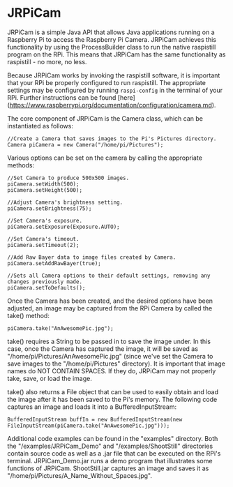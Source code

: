 # JRPiCam
JRPiCam is a simple Java API that allows Java applications running on a Raspberry Pi to access the Raspberry Pi Camera. JRPiCam
achieves this functionality by using the ProcessBuilder class to run the native raspistill program on the RPi. This means that 
JRPiCam has the same functionality as raspistill - no more, no less. 

Because JRPiCam works by invoking the raspistill software, it is important that your RPi be properly configured to run 
raspistill. The appropriate settings may be configured by running `raspi-config` in the terminal of your RPi. Further 
instructions can be found [here] (https://www.raspberrypi.org/documentation/configuration/camera.md).

The core component of JRPiCam is the Camera class, which can be instantiated as follows:
```
//Create a Camera that saves images to the Pi's Pictures directory.
Camera piCamera = new Camera("/home/pi/Pictures");
```
Various options can be set on the camera by calling the appropriate methods:
```
//Set Camera to produce 500x500 images.
piCamera.setWidth(500); 
piCamera.setHeight(500);

//Adjust Camera's brightness setting.
piCamera.setBrightness(75);

//Set Camera's exposure.
piCamera.setExposure(Exposure.AUTO);

//Set Camera's timeout.
piCamera.setTimeout(2);

//Add Raw Bayer data to image files created by Camera.
piCamera.setAddRawBayer(true);

//Sets all Camera options to their default settings, removing any changes previously made.
piCamera.setToDefaults();
```
Once the Camera has been created, and the desired options have been adjusted, an image may be captured from the RPi Camera
by called the take() method:
```
piCamera.take("AnAwesomePic.jpg");
```
take() requires a String to be passed in to save the image under. In this case, once the Camera has captured the image, it will
be saved as "/home/pi/Pictures/AnAwesomePic.jpg" (since we've set the Camera to save images to the "/home/pi/Pictures" 
directory). It is important that image names do NOT CONTAIN SPACES. If they do, JRPiCam may not properly take, save, or load 
the image.

take() also returns a File object that can be used to easily obtain and load the image after it has been saved to the Pi's 
memory. The following code captures an image and loads it into a BufferedInputStream:
```
BufferedInputStream buffIn = new BufferedInputStream(new FileInputStream(piCamera.take("AnAwesomePic.jpg")));
```
Additional code examples can be found in the "examples" directory. Both the "/examples/JRPiCam_Demo" and "/examples/ShootStill"
directories contain source code as well as a .jar file that can be executed on the RPi's terminal. JRPiCam_Demo.jar runs a demo
program that illustrates some functions of JRPiCam. ShootStill.jar captures an image and saves it as "/home/pi/Pictures/A_Name_Without_Spaces.jpg".
